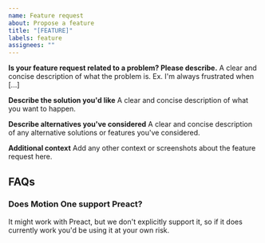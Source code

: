```yaml
---
name: Feature request
about: Propose a feature
title: "[FEATURE]"
labels: feature
assignees: ""
---
```


**Is your feature request related to a problem? Please describe.**
A clear and concise description of what the problem is. Ex. I'm always frustrated when [...]

**Describe the solution you'd like**
A clear and concise description of what you want to happen.

**Describe alternatives you've considered**
A clear and concise description of any alternative solutions or features you've considered.

**Additional context**
Add any other context or screenshots about the feature request here.

## FAQs

### Does Motion One support Preact?

It might work with Preact, but we don't explicitly support it, so if it does currently work you'd be using it at your own risk.
